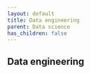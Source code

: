 ```yaml
---
layout: default
title: Data engineering
parent: Data science
has_children: false
---
```


## Data engineering

